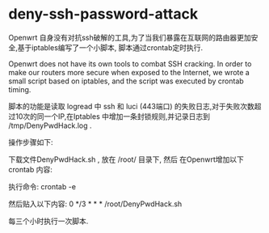 # deny-ssh-password-attack

Openwrt 自身没有对抗ssh破解的工具,为了当我们暴露在互联网的路由器更加安全,基于iptables编写了一个小脚本, 脚本通过crontab定时执行.

Openwrt does not have its own tools to combat SSH cracking. In order to make our routers more secure when exposed to the Internet, we wrote a small script based on iptables, and the script was executed by crontab timing.

脚本的功能是读取 logread 中 ssh 和 luci (443端口) 的失败日志,对于失败次数超过10次的同一个IP,在Iptables 中增加一条封锁规则,并记录日志到 /tmp/DenyPwdHack.log .

操作步骤如下:

下载文件DenyPwdHack.sh , 放在 /root/ 目录下, 然后 在Openwrt增加以下 crontab 内容:

执行命令: crontab -e

然后贴入以下内容:   0 */3 * * * /root/DenyPwdHack.sh

每三个小时执行一次脚本.
